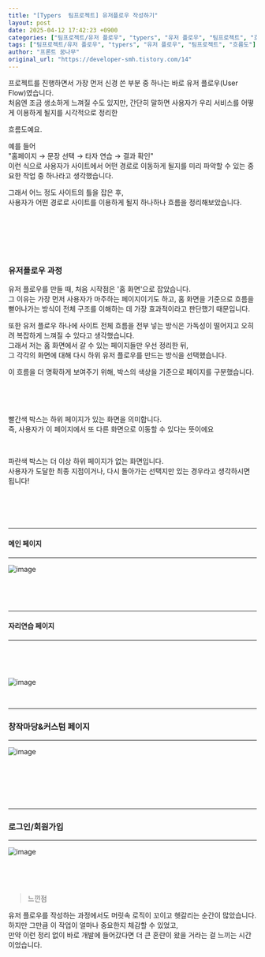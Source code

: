 ```yaml
---
title: "[Typers  팀프로젝트] 유저플로우 작성하기"
layout: post
date: 2025-04-12 17:42:23 +0900
categories: ["팀프로젝트/유저 플로우", "typers", "유저 플로우", "팀프로젝트", "흐름도"]
tags: ["팀프로젝트/유저 플로우", "typers", "유저 플로우", "팀프로젝트", "흐름도"]
author: "프론트 꿈나무"
original_url: "https://developer-smh.tistory.com/14"
---
```


프로젝트를 진행하면서 가장 먼저 신경 쓴 부분 중 하나는 바로 유저 플로우(User Flow)였습니다.  
처음엔 조금 생소하게 느껴질 수도 있지만, 간단히 말하면 사용자가 우리 서비스를 어떻게 이용하게 될지를 시각적으로 정리한 

흐름도예요.

예를 들어  
"홈페이지 → 문장 선택 → 타자 연습 → 결과 확인"  
이런 식으로 사용자가 사이트에서 어떤 경로로 이동하게 될지를 미리 파악할 수 있는 중요한 작업 중 하나라고 생각했습니다.

그래서 어느 정도 사이트의 틀을 잡은 후,  
사용자가 어떤 경로로 사이트를 이용하게 될지 하나하나 흐름을 정리해보았습니다. 

 

 

 

### 유저플로우 과정 

유저 플로우를 만들 때, 처음 시작점은 '홈 화면'으로 잡았습니다.  
그 이유는 가장 먼저 사용자가 마주하는 페이지이기도 하고, 홈 화면을 기준으로 흐름을 뻗어나가는 방식이 전체 구조를 이해하는 데 가장 효과적이라고 판단했기 때문입니다.

또한 유저 플로우 하나에 사이트 전체 흐름을 전부 넣는 방식은 가독성이 떨어지고 오히려 복잡하게 느껴질 수 있다고 생각했습니다.  
그래서 저는 홈 화면에서 갈 수 있는 페이지들만 우선 정리한 뒤,  
그 각각의 화면에 대해 다시 하위 유저 플로우를 만드는 방식을 선택했습니다.

이 흐름을 더 명확하게 보여주기 위해, 박스의 색상을 기준으로 페이지를 구분했습니다.

 

 

빨간색 박스는 하위 페이지가 있는 화면을 의미합니다.  
즉, 사용자가 이 페이지에서 또 다른 화면으로 이동할 수 있다는 뜻이에요

 

파란색 박스는 더 이상 하위 페이지가 없는 화면입니다.  
사용자가 도달한 최종 지점이거나, 다시 돌아가는 선택지만 있는 경우라고 생각하시면 됩니다!

 

####  

---

#### 메인 페이지 

---

![image](/assets/img/2025-04-12/img.png)

 

 

---

#### 자리연습 페이지 

---

 

 

![image](/assets/img/2025-04-12/img.png)

 

---

### 창작마당&커스텀 페이지

---

![image](/assets/img/2025-04-12/img.png)

 

 

 

---

### 로그인/회원가입

---

![image](/assets/img/2025-04-12/img.jpg)

 

 

> 느낀점  
  

유저 플로우를 작성하는 과정에서도 머릿속 로직이 꼬이고 헷갈리는 순간이 많았습니다.  
하지만 그만큼 이 작업이 얼마나 중요한지 체감할 수 있었고,  
만약 이런 정리 없이 바로 개발에 들어갔다면 더 큰 혼란이 왔을 거라는 걸 느끼는 시간이었습니다.
